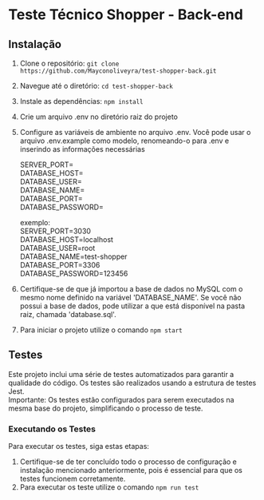 # Teste Técnico Shopper - Back-end

## Instalação

1. Clone o repositório: `git clone https://github.com/Mayconoliveyra/test-shopper-back.git`
2. Navegue até o diretório: `cd test-shopper-back`
3. Instale as dependências: `npm install`
4. Crie um arquivo .env no diretório raiz do projeto
5. Configure as variáveis de ambiente no arquivo .env. Você pode usar o arquivo .env.example como modelo, renomeando-o para .env e inserindo as informações necessárias

   SERVER_PORT=
   <br> DATABASE_HOST=
   <br> DATABASE_USER=
   <br> DATABASE_NAME=
   <br> DATABASE_PORT=
   <br> DATABASE_PASSWORD=

   exemplo:
   <br> SERVER_PORT=3030
   <br> DATABASE_HOST=localhost
   <br> DATABASE_USER=root
   <br> DATABASE_NAME=test-shopper
   <br> DATABASE_PORT=3306
   <br> DATABASE_PASSWORD=123456

6. Certifique-se de que já importou a base de dados no MySQL com o mesmo nome definido na variável 'DATABASE_NAME'. Se você não possui a base de dados, pode utilizar a que está disponível na pasta raiz, chamada 'database.sql'.
7. Para iniciar o projeto utilize o comando `npm start`

## Testes

Este projeto inclui uma série de testes automatizados para garantir a qualidade do código. Os testes são realizados usando a estrutura de testes Jest.
<br>Importante: Os testes estão configurados para serem executados na mesma base do projeto, simplificando o processo de teste.

### Executando os Testes

Para executar os testes, siga estas etapas:

1. Certifique-se de ter concluído todo o processo de configuração e instalação mencionado anteriormente, pois é essencial para que os testes funcionem corretamente.
2. Para executar os teste utilize o comando `npm run test`
